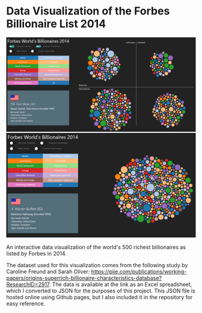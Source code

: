 # Data Visualization of the Forbes Billionaire List 2014

<div align="center">
  <img src="billionaires_screenshot.PNG" width="800"/>
</div>

<div align="center">
  <img src="billionaires_screenshot_2.PNG" width="800"/>
</div>

An interactive data visualization of the world's 500 richest billionaires as listed by Forbes in 2014.

The dataset used for this visualization comes from the following study by Caroline Freund and Sarah Oliver: https://piie.com/publications/working-papers/origins-superrich-billionaire-characteristics-database?ResearchID=2917.
The data is available at the link as an Excel spreadsheet, which I converted to JSON for the purposes of this project. This JSON file is hosted online using Github pages, but I also included it in the repository for easy reference.
